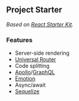 ## Project Starter

_Based on [React Starter Kit](https://github.com/kriasoft/react-starter-kit)._

### Features

* Server-side rendering
* [Universal Router](https://github.com/kriasoft/universal-router/)
* Code splitting
* [Apollo](https://www.apollographql.com/)/[GraphQL](http://graphql.org/)
* [Emotion](https://emotion.sh/)
* Async/await
* [Sequelize](http://docs.sequelizejs.com/)
